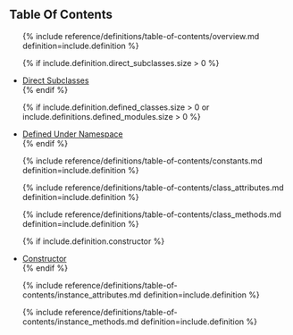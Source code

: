 ## Table Of Contents

<ul>
  {% include reference/definitions/table-of-contents/overview.md definition=include.definition %}

  {% if include.definition.direct_subclasses.size > 0 %}
  <li><a href="#direct-subclasses">Direct Subclasses</a></li>
  {% endif %}

  {% if include.definition.defined_classes.size > 0 or include.definitions.defined_modules.size > 0 %}
  <li><a href="#defined-under-namespace">Defined Under Namespace</a></li>
  {% endif %}

  {% include reference/definitions/table-of-contents/constants.md definition=include.definition %}

  {% include reference/definitions/table-of-contents/class_attributes.md definition=include.definition %}

  {% include reference/definitions/table-of-contents/class_methods.md definition=include.definition %}

  {% if include.definition.constructor %}
  <li><a href="#constructor">Constructor</a></li>
  {% endif %}

  {% include reference/definitions/table-of-contents/instance_attributes.md definition=include.definition %}

  {% include reference/definitions/table-of-contents/instance_methods.md definition=include.definition %}
</ul>
